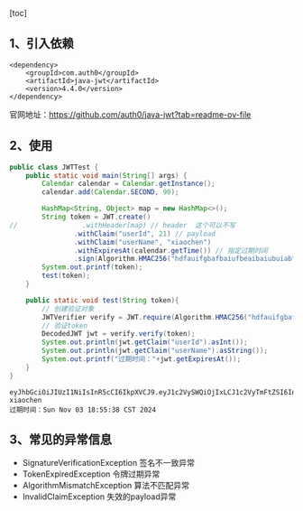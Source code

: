 [toc]

## 1、引入依赖

```maven
<dependency>
    <groupId>com.auth0</groupId>
    <artifactId>java-jwt</artifactId>
    <version>4.4.0</version>
</dependency>
```

官网地址：https://github.com/auth0/java-jwt?tab=readme-ov-file

## 2、使用

```java
public class JWTTest {
    public static void main(String[] args) {
        Calendar calendar = Calendar.getInstance();
        calendar.add(Calendar.SECOND, 90);

        HashMap<String, Object> map = new HashMap<>();
        String token = JWT.create()
//                .withHeader(map) // header  这个可以不写
                .withClaim("userId", 21) // payload
                .withClaim("userName", "xiaochen")
                .withExpiresAt(calendar.getTime()) // 指定过期时间
                .sign(Algorithm.HMAC256("hdfauifgbafbaiufbeaibaiubuiabfia")); // 签名
        System.out.printf(token);
        test(token);
    }

    public static void test(String token){
        // 创建验证对象
        JWTVerifier verify = JWT.require(Algorithm.HMAC256("hdfauifgbafbaiufbeaibaiubuiabfia")).build();
        // 验证token
        DecodedJWT jwt = verify.verify(token);
        System.out.println(jwt.getClaim("userId").asInt());
        System.out.println(jwt.getClaim("userName").asString());
        System.out.printf("过期时间："+jwt.getExpiresAt());
    }
}
```

```
eyJhbGciOiJIUzI1NiIsInR5cCI6IkpXVCJ9.eyJ1c2VySWQiOjIxLCJ1c2VyTmFtZSI6InhpYW9jaGVuIiwiZXhwIjoxNzMwNjMxMzM4fQ.8F5kGqTRDgxXITJ_8rGv6qgIaWxuo3m3ePl2jrN_nJ421
xiaochen
过期时间：Sun Nov 03 18:55:38 CST 2024
```

## 3、常见的异常信息

- SignatureVerificationException   签名不一致异常
- TokenExpiredException  令牌过期异常
- AlgorithmMismatchException  算法不匹配异常
- InvalidClaimException  失效的payload异常